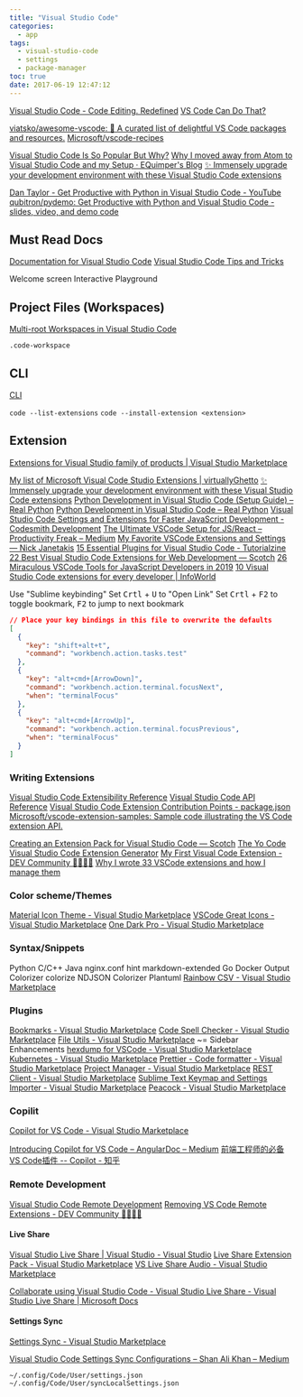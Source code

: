 ```yaml
---
title: "Visual Studio Code"
categories:
  - app
tags:
  - visual-studio-code
  - settings
  - package-manager
toc: true
date: 2017-06-19 12:47:12
---
```


[Visual Studio Code - Code Editing. Redefined](https://code.visualstudio.com/)
[VS Code Can Do That?](https://vscodecandothat.com/)

[viatsko/awesome-vscode: 🎨 A curated list of delightful VS Code packages and resources.](https://github.com/viatsko/awesome-vscode)
[Microsoft/vscode-recipes](https://github.com/Microsoft/vscode-recipes)

[Visual Studio Code Is So Popular But Why?](https://blog.eduonix.com/software-development/visual-studio-code-popular/)
[Why I moved away from Atom to Visual Studio Code and my Setup · EQuimper's Blog](https://equimper.me/post/why-i-moved-away-from-atom-to-visual-studio-code-and-my-setup/)
[✨ Immensely upgrade your development environment with these Visual Studio Code extensions](https://medium.com/@wesharehoodies/immensely-upgrade-your-development-environment-with-these-visual-studio-code-extensions-9cd790478530)

[Dan Taylor - Get Productive with Python in Visual Studio Code - YouTube](https://www.youtube.com/watch?v=6YLMWU-5H9o)
[qubitron/pydemo: Get Productive with Python and Visual Studio Code - slides, video, and demo code](https://github.com/qubitron/pydemo)

## Must Read Docs

[Documentation for Visual Studio Code](https://code.visualstudio.com/docs)
[Visual Studio Code Tips and Tricks](https://code.visualstudio.com/docs/getstarted/tips-and-tricks)

Welcome screen
Interactive Playground

## Project Files (Workspaces)

[Multi-root Workspaces in Visual Studio Code](https://code.visualstudio.com/docs/editor/multi-root-workspaces)

`.code-workspace`

## CLI

[CLI](https://code.visualstudio.com/docs/getstarted/tips-and-tricks#_command-line)

`code --list-extensions`
`code --install-extension <extension>`

## Extension

[Extensions for Visual Studio family of products | Visual Studio Marketplace](https://marketplace.visualstudio.com/)

[My list of Microsoft Visual Code Studio Extensions | virtuallyGhetto](https://www.virtuallyghetto.com/2018/07/my-list-of-microsoft-visual-code-studio-extensions.html)
[✨ Immensely upgrade your development environment with these Visual Studio Code extensions](https://medium.freecodecamp.org/immensely-upgrade-your-development-environment-with-these-visual-studio-code-extensions-9cd790478530)
[Python Development in Visual Studio Code (Setup Guide) – Real Python](https://realpython.com/courses/python-development-visual-studio-code-setup-guide/?__s=9yjm1swp7s426a4xisnd)
[Python Development in Visual Studio Code – Real Python](https://realpython.com/python-development-visual-studio-code/)
[Visual Studio Code Settings and Extensions for Faster JavaScript Development - Codesmith Development](https://codesmithdev.com/visual-studio-code-settings-and-extensions-for-faster-javascript-development/)
[The Ultimate VSCode Setup for JS/React – Productivity Freak – Medium](https://medium.com/productivity-freak/the-ultimate-vscode-setup-for-js-react-6a4f7bd51a2)
[My Favorite VSCode Extensions and Settings — Nick Janetakis](https://nickjanetakis.com/blog/my-favorite-vscode-extensions-and-settings)
[15 Essential Plugins for Visual Studio Code - Tutorialzine](https://tutorialzine.com/2017/06/15-essential-plugins-for-visual-studio-code)
[22 Best Visual Studio Code Extensions for Web Development ― Scotch](https://scotch.io/bar-talk/22-best-visual-studio-code-extensions-for-web-development/amp)
[26 Miraculous VSCode Tools for JavaScript Developers in 2019](https://medium.com/better-programming/26-miraculous-vscode-tools-for-javascript-developers-in-2019-e184131d75af)
[10 Visual Studio Code extensions for every developer | InfoWorld](https://www.infoworld.com/article/3390988/10-visual-studio-code-extensions-for-every-developer.html)

Use "Sublime keybinding"
Set <kbd>Crtl</kbd> + <kbd>U</kbd> to "Open Link"
Set <kbd>Crtl</kbd> + <kbd>F2</kbd> to toggle bookmark, <kbd>F2</kbd> to jump to next bookmark

```json
// Place your key bindings in this file to overwrite the defaults
[
  {
    "key": "shift+alt+t",
    "command": "workbench.action.tasks.test"
  },
  {
    "key": "alt+cmd+[ArrowDown]",
    "command": "workbench.action.terminal.focusNext",
    "when": "terminalFocus"
  },
  {
    "key": "alt+cmd+[ArrowUp]",
    "command": "workbench.action.terminal.focusPrevious",
    "when": "terminalFocus"
  }
]
```


### Writing Extensions

[Visual Studio Code Extensibility Reference](https://code.visualstudio.com/docs/extensionAPI/overview)
[Visual Studio Code API Reference](https://code.visualstudio.com/docs/extensionAPI/vscode-api)
[Visual Studio Code Extension Contribution Points - package.json](https://code.visualstudio.com/docs/extensionAPI/extension-points)
[Microsoft/vscode-extension-samples: Sample code illustrating the VS Code extension API.](https://github.com/Microsoft/vscode-extension-samples)

[Creating an Extension Pack for Visual Studio Code ― Scotch](https://scotch.io/tutorials/creating-an-extension-pack-for-visual-studio-code/amp)
[The Yo Code Visual Studio Code Extension Generator](https://code.visualstudio.com/docs/extensions/yocode)
[My First Visual Code Extension - DEV Community 👩‍💻👨‍💻](https://dev.to/mokkapps/my-first-visual-code-extension-4l5f)
[Why I wrote 33 VSCode extensions and how I manage them](https://medium.com/@fabiospampinato/why-i-wrote-33-vscode-extensions-and-how-i-manage-them-cb61df05e154)

### Color scheme/Themes

[Material Icon Theme - Visual Studio Marketplace](https://marketplace.visualstudio.com/items?itemName=PKief.material-icon-theme)
[VSCode Great Icons - Visual Studio Marketplace](https://marketplace.visualstudio.com/items?itemName=emmanuelbeziat.vscode-great-icons)
[One Dark Pro - Visual Studio Marketplace](https://marketplace.visualstudio.com/items?itemName=zhuangtongfa.Material-theme)

### Syntax/Snippets

Python
C/C++
Java
nginx.conf hint
markdown-extended
Go
Docker
Output Colorizer
colorize
NDJSON Colorizer
Plantuml
[Rainbow CSV - Visual Studio Marketplace](https://marketplace.visualstudio.com/items?itemName=mechatroner.rainbow-csv)

### Plugins

[Bookmarks - Visual Studio Marketplace](https://marketplace.visualstudio.com/items?itemName=alefragnani.Bookmarks)
[Code Spell Checker - Visual Studio Marketplace](https://marketplace.visualstudio.com/items?itemName=streetsidesoftware.code-spell-checker)
[File Utils - Visual Studio Marketplace](https://marketplace.visualstudio.com/items?itemName=sleistner.vscode-fileutils) ~= Sidebar Enhancements
[hexdump for VSCode - Visual Studio Marketplace](https://marketplace.visualstudio.com/items?itemName=slevesque.vscode-hexdump)
[Kubernetes - Visual Studio Marketplace](https://marketplace.visualstudio.com/items?itemName=ms-kubernetes-tools.vscode-kubernetes-tools)
[Prettier - Code formatter - Visual Studio Marketplace](https://marketplace.visualstudio.com/items?itemName=esbenp.prettier-vscode)
[Project Manager - Visual Studio Marketplace](https://marketplace.visualstudio.com/items?itemName=alefragnani.project-manager)
[REST Client - Visual Studio Marketplace](https://marketplace.visualstudio.com/items?itemName=humao.rest-client)
[Sublime Text Keymap and Settings Importer - Visual Studio Marketplace](https://marketplace.visualstudio.com/items?itemName=ms-vscode.sublime-keybindings)
[Peacock - Visual Studio Marketplace](https://marketplace.visualstudio.com/items?itemName=johnpapa.vscode-peacock&wt.mc_id=devto-blog-jopapa)

### Copilit

[Copilot for VS Code - Visual Studio Marketplace](https://marketplace.visualstudio.com/items?itemName=Metatype.copilot-vscode)

[Introducing Copilot for VS Code – AngularDoc – Medium](https://medium.com/angulardoc/introducing-copilot-for-vs-code-c1b1a16bdd21)
[前端工程师的必备VS Code插件 -- Copilot - 知乎](https://zhuanlan.zhihu.com/p/62929504)

### Remote Development

[Visual Studio Code Remote Development](https://code.visualstudio.com/docs/remote/remote-overview)
[Removing VS Code Remote Extensions - DEV Community 👩‍💻👨‍💻](https://dev.to/azure/removing-vs-code-remote-extensions-1gol)

#### Live Share

[Visual Studio Live Share | Visual Studio - Visual Studio](https://visualstudio.microsoft.com/services/live-share/)
[Live Share Extension Pack - Visual Studio Marketplace](https://marketplace.visualstudio.com/items?itemName=MS-vsliveshare.vsliveshare-pack)
[VS Live Share Audio - Visual Studio Marketplace](https://marketplace.visualstudio.com/items?itemName=MS-vsliveshare.vsliveshare-audio)

[Collaborate using Visual Studio Code - Visual Studio Live Share - Visual Studio Live Share | Microsoft Docs](https://docs.microsoft.com/en-us/visualstudio/liveshare/use/vscode#share-a-terminal)

#### Settings Sync

[Settings Sync - Visual Studio Marketplace](https://marketplace.visualstudio.com/items?itemName=Shan.code-settings-sync&WT.mc_id=vscodecandothat-dotcom-team)

[Visual Studio Code Settings Sync Configurations – Shan Ali Khan – Medium](https://medium.com/@itsShanKhan/visual-studio-code-settings-sync-configurations-ed8dd6fd9753)

`~/.config/Code/User/settings.json`
`~/.config/Code/User/syncLocalSettings.json`
